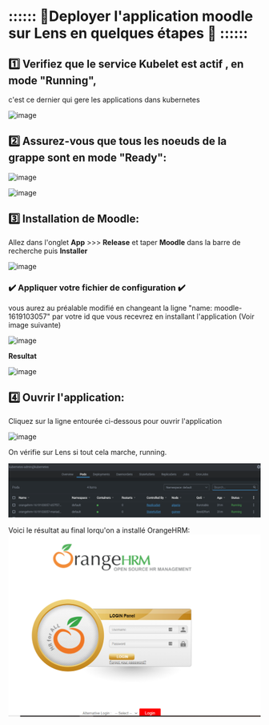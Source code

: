 # :::::: 🌟Deployer l'application moodle sur Lens en quelques étapes 🌟 ::::::


## :one: Verifiez que le service Kubelet est actif , en mode "Running", 

c'est ce dernier qui gere les applications dans kubernetes

![image](https://user-images.githubusercontent.com/55238107/116186385-85f9c580-a6f1-11eb-8ba5-7b158e63e0af.png)



## 2️⃣ Assurez-vous que tous les noeuds de la grappe sont en mode "Ready":

![image](https://user-images.githubusercontent.com/55238107/116186263-4632de00-a6f1-11eb-8d1f-c0a4a1dd3d94.png)

![image](https://user-images.githubusercontent.com/55238107/116186303-56e35400-a6f1-11eb-8b13-18d8013f0cb3.png)


## 3️⃣ Installation de Moodle:

Allez dans l'onglet **App** >>> **Release** et taper **Moodle** dans la barre de recherche puis **Installer**

![image](https://user-images.githubusercontent.com/55238107/116186145-0a981400-a6f1-11eb-88c1-1062c2fdf5bd.png)


### ✔️ Appliquer votre fichier de configuration ✔️

vous aurez au préalable modifié en changeant la ligne "name: moodle-1619103057" par votre id que vous recevrez en installant l'application (Voir image suivante)

![image](https://user-images.githubusercontent.com/55238107/116185333-619ce980-a6ef-11eb-94a6-94f1f80768c2.png)


**Resultat**

![image](https://user-images.githubusercontent.com/55238107/116185060-dd4a6680-a6ee-11eb-9cd8-278b4000bc77.png)



## 4️⃣ Ouvrir l'application: 

Cliquez sur la ligne entourée ci-dessous pour ouvrir l'application

![image](https://user-images.githubusercontent.com/55238107/116186576-eee13d80-a6f1-11eb-9dec-e07a480fa283.png)


On vérifie sur Lens si tout cela marche, running.

<img src="https://github.com/CollegeBoreal/INF1087-200-21H-02/blob/main/5.Metal/B.Africa/300115140/IMAGES/running.PNG" width="850">
                                                                                                                                  
                                                                                                                                  
Voici le résultat au final lorqu'on a installé OrangeHRM:                                                                                                                             
<img src="https://github.com/CollegeBoreal/INF1087-200-21H-02/blob/main/5.Metal/B.Africa/300115140/IMAGES/orange.png" width="850">

